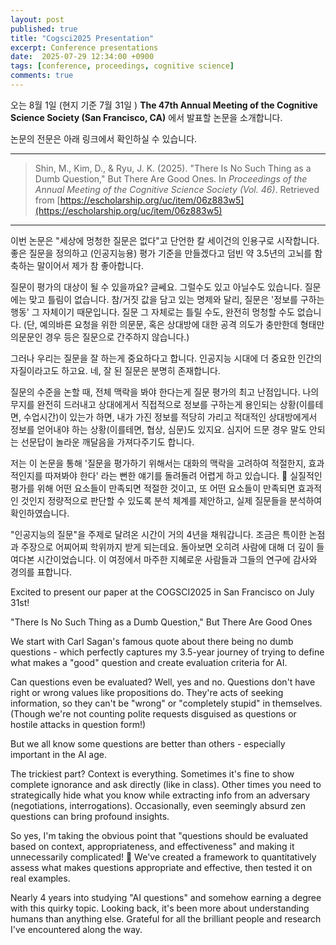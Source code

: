 ```yaml
---
layout: post
published: true
title: "Cogsci2025 Presentation"
excerpt: Conference presentations
date:  2025-07-29 12:34:00 +0900
tags: [conference, proceedings, cognitive science]
comments: true
---
```


오는 8월 1일 (현지 기준 7월 31일 ) **The 47th Annual Meeting of the Cognitive Science Society (San Francisco, CA)** 에서 발표할 논문을 소개합니다. 


논문의 전문은 아래 링크에서 확인하실 수 있습니다. 

---
 > Shin, M., Kim, D., & Ryu, J. K. (2025). "There Is No Such Thing as a Dumb Question," But There Are Good Ones. In *Proceedings of the Annual Meeting of the Cognitive Science Society (Vol. 46)*. Retrieved from [https://escholarship.org/uc/item/06z883w5](https://escholarship.org/uc/item/06z883w5)
---

이번 논문은 "세상에 멍청한 질문은 없다"고 단언한 칼 세이건의 인용구로 시작합니다.
좋은 질문을 정의하고 (인공지능용) 평가 기준을 만들겠다고 덤빈 약 3.5년의 고뇌를 함축하는 말이어서 제가 참 좋아합니다.

질문이 평가의 대상이 될 수 있을까요? 글쎄요. 그럴수도 있고 아닐수도 있습니다.
질문에는 맞고 틀림이 없습니다. 참/거짓 값을 담고 있는 명제와 달리, 질문은 '정보를 구하는 행동' 그 자체이기 때문입니다. 질문 그 자체로는 틀릴 수도, 완전히 멍청할 수도 없습니다.
(단, 예의바른 요청을 위한 의문문, 혹은 상대방에 대한 공격 의도가 충만한데 형태만 의문문인 경우 등은 질문으로 간주하지 않습니다.)

그러나 우리는 질문을 잘 하는게 중요하다고 합니다. 인공지능 시대에 더 중요한 인간의 자질이라고도 하고요. 네, 잘 된 질문은 분명히 존재합니다.

질문의 수준을 논할 때, 전체 맥락을 봐야 한다는게 질문 평가의 최고 난점입니다. 나의 무지를 완전히 드러내고 상대에게서 직접적으로 정보를 구하는게 용인되는 상황(이를테면, 수업시간)이 있는가 하면, 내가 가진 정보를 적당히 가리고 적대적인 상대방에게서 정보를 얻어내야 하는 상황(이를테면, 협상, 심문)도 있지요. 심지어 드문 경우 말도 안되는 선문답이 놀라운 깨달음을 가져다주기도 합니다.

저는 이 논문을 통해 '질문을 평가하기 위해서는 대화의 맥락을 고려하여 적절한지, 효과적인지를 따져봐야 한다' 라는 뻔한 얘기를 돌려돌려 어렵게 하고 있습니다. 🙂 실질적인 평가를 위해 어떤 요소들이 만족되면 적절한 것이고, 또 어떤 요소들이 만족되면 효과적인 것인지 정량적으로 판단할 수 있도록 분석 체계를 제안하고, 실제 질문들을 분석하여 확인하였습니다.

"인공지능의 질문"을 주제로 달려온 시간이 거의 4년을 채워갑니다. 조금은 특이한 논점과 주장으로 어찌어찌 학위까지 받게 되는데요. 돌아보면 오히려 사람에 대해 더 깊이 들여다본 시간이었습니다. 이 여정에서 마주한 지혜로운 사람들과 그들의 연구에 감사와 경의를 표합니다.

Excited to present our paper at the COGSCI2025 in San Francisco on July 31st!

"There Is No Such Thing as a Dumb Question," But There Are Good Ones

We start with Carl Sagan's famous quote about there being no dumb questions - which perfectly captures my 3.5-year journey of trying to define what makes a "good" question and create evaluation criteria for AI.

Can questions even be evaluated? Well, yes and no.
Questions don't have right or wrong values like propositions do. They're acts of seeking information, so they can't be "wrong" or "completely stupid" in themselves. (Though we're not counting polite requests disguised as questions or hostile attacks in question form!)

But we all know some questions are better than others - especially important in the AI age.

The trickiest part? Context is everything. Sometimes it's fine to show complete ignorance and ask directly (like in class). Other times you need to strategically hide what you know while extracting info from an adversary (negotiations, interrogations). Occasionally, even seemingly absurd zen questions can bring profound insights.

So yes, I'm taking the obvious point that "questions should be evaluated based on context, appropriateness, and effectiveness" and making it unnecessarily complicated! 🙂 We've created a framework to quantitatively assess what makes questions appropriate and effective, then tested it on real examples.

Nearly 4 years into studying "AI questions" and somehow earning a degree with this quirky topic. Looking back, it's been more about understanding humans than anything else. Grateful for all the brilliant people and research I've encountered along the way.